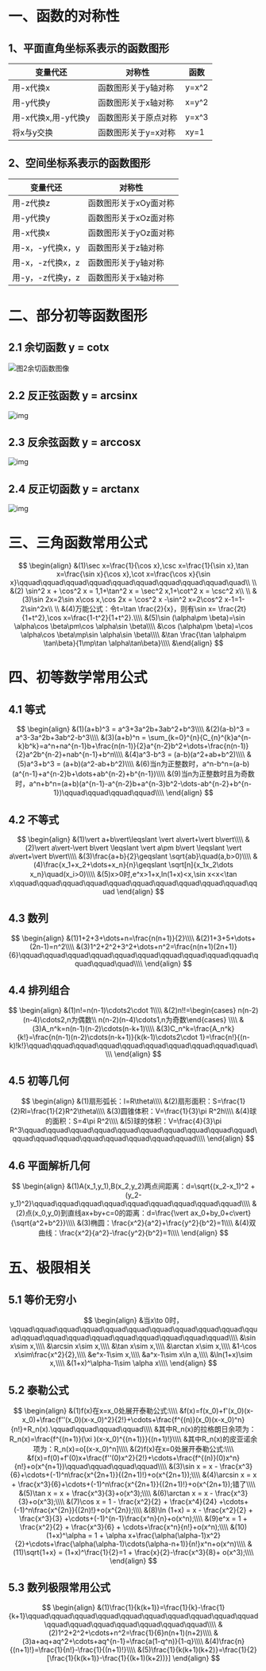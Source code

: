 # 一、函数的对称性

## 1、平面直角坐标系表示的函数图形

| 变量代还            | 对称性               | 函数  |
| ------------------- | -------------------- | ----- |
| 用-x代换x           | 函数图形关于y轴对称  | y=x^2 |
| 用-y代换y           | 函数图形关于x轴对称  | x=y^2 |
| 用-x代换x,用-y代换y | 函数图形关于原点对称 | y=x^3 |
| 将x与y交换          | 函数图形关于y=x对称  | xy=1  |

## 2、空间坐标系表示的函数图形

| 变量代还         | 对称性                |
| ---------------- | --------------------- |
| 用-z代换z        | 函数图形关于xOy面对称 |
| 用-y代换y        | 函数图形关于xOz面对称 |
| 用-x代换x        | 函数图形关于yOz面对称 |
| 用-x，-y代换x，y | 函数图形关于z轴对称   |
| 用-x，-z代换x，z | 函数图形关于y轴对称   |
| 用-y，-z代换y，z | 函数图形关于x轴对称   |

# 二、部分初等函数图形

## 2.1 余切函数 y = cotx

![图2余切函数图像](https://bkimg.cdn.bcebos.com/pic/4b90f603738da977b8f43593b051f8198718e3ab?x-bce-process=image/resize,m_lfit,w_220,h_220,limit_1)

## 2.2 反正弦函数 y = arcsinx

![img](https://bkimg.cdn.bcebos.com/pic/b58f8c5494eef01f750a6c04e5fe9925bd317dd0?x-bce-process=image/resize,m_lfit,w_220,h_220,limit_1)

## 2.3 反余弦函数 y = arccosx

![img](https://bkimg.cdn.bcebos.com/pic/4b90f603738da97706867180b651f8198718e3f4?x-bce-process=image/resize,m_lfit,w_220,h_220,limit_1)

## 2.4 反正切函数 y = arctanx

![img](https://bkimg.cdn.bcebos.com/pic/a1ec08fa513d26970450f7615efbb2fb4316d80f?x-bce-process=image/resize,m_lfit,w_220,h_220,limit_1)

# 三、三角函数常用公式

$$
\begin{align}
&(1)\sec x=\frac{1}{\cos x},\csc x=\frac{1}{\sin x},\tan x=\frac{\sin x}{\cos x},\cot x=\frac{\cos x}{\sin x}\qquad\qquad\qquad\qquad\qquad\qquad\qquad\qquad\qquad\quad\\
\\
&(2) \sin^2 x + \cos^2 x = 1,1+\tan^2 x = \sec^2 x,1+\cot^2 x = \csc^2 x\\
\\
&(3)\sin 2x=2\sin x\cos x,\cos 2x = \cos^2 x -\sin^2 x=2\cos^2 x-1=1-2\sin^2x\\
\\
&(4)万能公式：令t=\tan \frac{2}{x}，则有\sin x= \frac{2t}{1+t^2},\cos x=\frac{1-t^2}{1+t^2}.\\\\
&(5)\sin (\alpha\pm \beta)=\sin \alpha\cos \beta\pm\cos \alpha\sin \beta\\\\
&\cos (\alpha\pm \beta)=\cos \alpha\cos \beta\mp\sin \alpha\sin \beta\\\\
&\tan \frac{\tan \alpha\pm \tan\beta}{1\mp\tan \alpha\tan\beta}\\\\
&\end{align}
$$

# 四、初等数学常用公式

## 4.1 等式

$$
\begin{align}
&(1)(a+b)^3 = a^3+3a^2b+3ab^2+b^3\\\\
&(2)(a-b)^3  = a^3-3a^2b+3ab^2-b^3\\\\
&(3)(a+b)^n = \sum_{k=0}^{n}{C_{n}^{k}a^{n-k}b^k}=a^n+na^{n-1}b+\frac{n(n-1)}{2}a^{n-2}b^2+\dots+\frac{n(n-1)}{2}a^2b^{n-2}+nab^{n-1}+b^n\\\\
&(4)a^3-b^3 = (a-b)(a^2+ab+b^2)\\\\
&(5)a^3+b^3 = (a+b)(a^2-ab+b^2)\\\\
&(6)当n为正整数时，a^n-b^n=(a-b)(a^{n-1}+a^{n-2}b+\dots+ab^{n-2}+b^{n-1})\\\\
&(9)当n为正整数时且为奇数时，a^n+b^n=(a+b)(a^{n-1}-a^{n-2}b+a^{n-3}b^2-\dots-ab^{n-2}+b^{n-1})\qquad\qquad\qquad\qquad\\\\
\end{align}
$$

## 4.2 不等式

$$
\begin{align}
&(1)\vert a+b\vert\leqslant \vert a\vert+\vert b\vert\\\\
&(2)\vert a\vert-\vert b\vert \leqslant \vert a\pm b\vert \leqslant \vert a\vert+\vert b\vert\\\\
&(3)\frac{a+b}{2}\geqslant \sqrt{ab}\quad(a,b>0)\\\\
&(4)\frac{x_1+x_2+\dots+x_n}{n}\geqslant \sqrt[n]{x_1x_2\dots x_n}\quad(x_i>0)\\\\
&(5)x>0时,e^x>1+x,ln(1+x)<x,\sin x<x<\tan x\qquad\qquad\qquad\qquad\qquad\qquad\qquad\qquad\qquad\qquad\qquad
\end{align}
$$

## 4.3 数列

$$
\begin{align}
&(1)1+2+3+\dots+n=\frac{n(n+1)}{2}\\\\
&(2)1+3+5+\dots+(2n-1)=n^2\\\\
&(3)1^2+2^2+3^2+\dots+n^2=\frac{n(n+1)(2n+1)}{6}\qquad\qquad\qquad\qquad\qquad\qquad\qquad\qquad\qquad\qquad\qquad\qquad\quad\\\\
\end{align}
$$

## 4.4 排列组合

$$
\begin{align}
&(1)n!=n(n-1)\cdots2\cdot 1\\\\
&(2)n!!=\begin{cases} n(n-2)(n-4)\cdots2,n为偶数\\ n(n-2)(n-4)\cdots1,n为奇数\end{cases}  \\\\
&(3)A_n^k=n(n-1)(n-2)\cdots(n-k+1)\\\\
&(3)C_n^k=\frac{A_n^k}{k!}=\frac{n(n-1)(n-2)\cdots(n-k+1)}{k(k-1)\cdots2\cdot 1}=\frac{n!}{(n-k)!k!}\qquad\qquad\qquad\qquad\qquad\qquad\qquad\qquad\qquad\quad\\\\
\end{align}
$$

## 4.5 初等几何

$$
\begin{align}
&(1)扇形弧长：l=R\theta\\\\
&(2)扇形面积：S=\frac{1}{2}Rl=\frac{1}{2}R^2\theta\\\\
&(3)圆锥体积：V=\frac{1}{3}\pi R^2h\\\\
&(4)球的面积：S=4\pi R^2\\\\
&(5)球的体积：V=\frac{4}{3}\pi R^3\qquad\qquad\qquad\qquad\qquad\qquad\qquad\qquad\qquad\qquad\qquad\qquad\qquad\qquad\qquad\qquad\qquad\qquad\\\\
\end{align}
$$

## 4.6 平面解析几何

$$
\begin{align}
&(1)A(x_1,y_1),B(x_2,y_2)两点间距离：d=\sqrt{(x_2-x_1)^2 + (y_2-y_1)^2}\qquad\qquad\qquad\qquad\qquad\qquad\qquad\qquad\qquad\\\\
&(2)点(x_0,y_0)到直线ax+by+c=0的距离：d=\frac{\vert ax_0+by_0+c\vert}{\sqrt{a^2+b^2}}\\\\
&(3)椭圆：\frac{x^2}{a^2}+\frac{y^2}{b^2}=1\\\\
&(4)双曲线：\frac{x^2}{a^2}-\frac{y^2}{b^2}=1\\\\
\end{align}
$$

# 五、极限相关

## 5.1 等价无穷小

$$
\begin{align}
&当x\to 0时，\qquad\qquad\qquad\qquad\qquad\qquad\qquad\qquad\qquad\qquad\qquad\qquad\qquad\qquad\qquad\qquad\qquad\qquad\qquad\qquad\\\\
&\sin x\sim x,\\\\
&\arcsin x\sim x,\\\\
&\tan x\sim x,\\\\
&\arctan x\sim x,\\\\
&1-\cos x\sim\frac{x^2}{2},\\\\
&e^x-1\sim x,\\\\
&a^x-1\sim x\ln a,\\\\
&\ln(1+x)\sim x,\\\\
&(1+x)^\alpha-1\sim \alpha x\\\\
\end{align}
$$

## 5.2 泰勒公式

$$
\begin{align}
&(1)f(x)在x=x_0处展开泰勒公式:\\\\
&f(x)=f(x_0)+f'(x_0)(x-x_0)+\frac{f''(x_0)(x-x_0)^2}{2!}+\cdots+\frac{f^{(n)}(x_0)(x-x_0)^n}{n!}+R_n(x).\qquad\qquad\qquad\qquad\\\\
&其中R_n(x)的拉格朗日余项为：R_n(x)=\frac{f^{(n+1)}(\xi )(x-x_0)^{(n+1)}}{(n+1)!}\\\\
&其中R_n(x)的皮亚诺余项为：R_n(x)=o[(x-x_0)^n]\\\\
&(2)f(x)在x=0处展开泰勒公式:\\\\
&f(x)=f(0)+f'(0)x+\frac{f''(0)x^2}{2!}+\cdots+\frac{f^{(n)}(0)x^n}{n!}+o(x^{n+1})\qquad\qquad\qquad\qquad\\\\
&(3)\sin x = x - \frac{x^3}{6}+\cdots+(-1)^n\frac{x^{2n+1}}{(2n+1)!}+o(x^{2n+1});\\\\
&(4)\arcsin x = x + \frac{x^3}{6}+\cdots+(-1)^n\frac{x^{2n+1}}{(2n+1)!}+o(x^{2n+1});错了\\\\
&(5)\tan x = x + \frac{x^3}{3}+o(x^3);\\\\
&(6)\arctan x = x - \frac{x^3}{3}+o(x^3);\\\\
&(7)\cos x = 1 - \frac{x^2}{2} + \frac{x^4}{24} +\cdots+(-1)^n\frac{x^{2n}}{(2n)!}+o(x^{2n});\\\\
&(8)\ln (1+x) = x - \frac{x^2}{2} + \frac{x^3}{3} +\cdots+(-1)^{n-1}\frac{x^n}{n}+o(x^n);\\\\
&(9)e^x = 1 + \frac{x^2}{2} + \frac{x^3}{6} + \cdots+\frac{x^n}{n!}+o(x^n);\\\\
&(10)(1+x)^\alpha = 1 + \alpha x+\frac{\alpha(\alpha-1)x^2}{2}+\cdots+\frac{\alpha(\alpha-1)\cdots(\alpha-n+1)}{n!}x^n+o(x^n)\\\\
&(11)\sqrt{1+x} = (1+x)^\frac{1}{2}=1 + \frac{x}{2}-\frac{x^3}{8}+ o(x^3);\\\\
\end{align}
$$

## 5.3 数列极限常用公式

$$
\begin{align}
&(1)\frac{1}{k(k+1)}=\frac{1}{k}-\frac{1}{k+1}\qquad\qquad\qquad\qquad\qquad\qquad\qquad\qquad\qquad\qquad\qquad\qquad\qquad\qquad\qquad\qquad\qquad\\\\
&(2)1^2+2^2+\cdots+n^2=\frac{1}{6}n(n+1)(n+2)\\\\
&(3)a+aq+aq^2+\cdots+aq^{n-1}=\frac{a(1-q^n)}{1-q}\\\\
&(4)\frac{n}{(n+1)!}=\frac{1}{n!}-\frac{1}{(n+1)!}\\\\
&(5)\frac{1}{k(k+1)(k+2)}=\frac{1}{2}[\frac{1}{k(k+1)}-\frac{1}{(k+1)(k+2))}]
\end{align}
$$